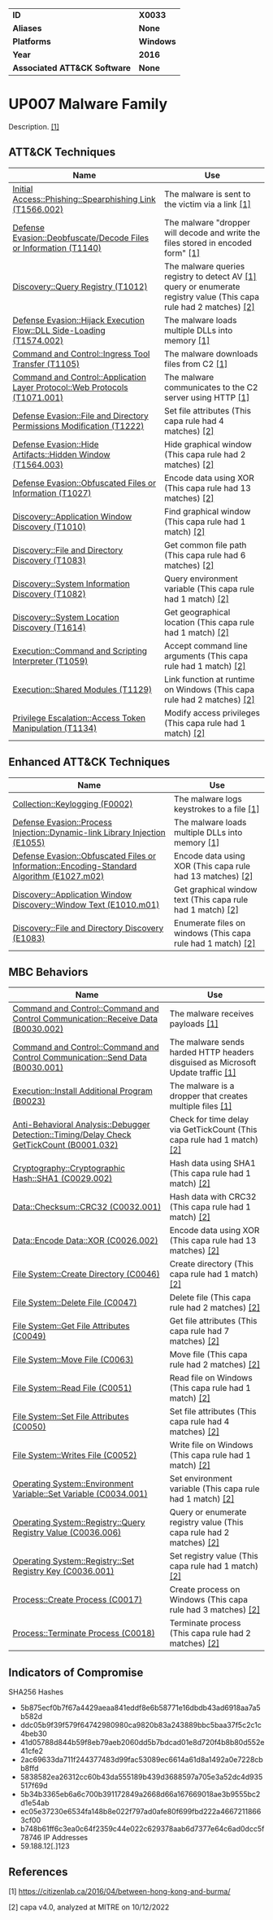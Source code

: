 <table>
<tr>
<td><b>ID</b></td>
<td><b>X0033</b></td>
</tr>
<tr>
<td><b>Aliases</b></td>
<td><b>None</b></td>
</tr>
<tr>
<td><b>Platforms</b></td>
<td><b>Windows</b></td>
</tr>
<tr>
<td><b>Year</b></td>
<td><b>2016</b></td>
</tr>
<tr>
<td><b>Associated ATT&CK Software</b></td>
<td><b>None</b></td>
</tr>
</table>


# UP007 Malware Family

Description. [[1]](#1)


## ATT&CK Techniques

|Name|Use|
|---|---|
|[Initial Access::Phishing::Spearphishing Link (T1566.002)](https://attack.mitre.org/techniques/T1566/002/)|The malware is sent to the victim via a link  [[1]](#1) |
|[Defense Evasion::Deobfuscate/Decode Files or Information (T1140)](https://attack.mitre.org/techniques/T1140/)|The malware "dropper will decode and write the files stored in encoded form" [[1]](#1) |
|[Discovery::Query Registry (T1012)](https://attack.mitre.org/techniques/T1012/)|The malware queries registry to detect AV [[1]](#1) query or enumerate registry value (This capa rule had 2 matches) [[2]](#2) |
|[Defense Evasion::Hijack Execution Flow::DLL Side-Loading (T1574.002)](https://attack.mitre.org/techniques/T1574/002/)|The malware loads multiple DLLs into memory [[1]](#1) |
|[Command and Control::Ingress Tool Transfer (T1105)](https://attack.mitre.org/techniques/T1105/)|The malware downloads files from C2 [[1]](#1) |
|[Command and Control::Application Layer Protocol::Web Protocols (T1071.001)](https://attack.mitre.org/techniques/T1071/001/)|The malware communicates to the C2 server using HTTP [[1]](#1) |
|[Defense Evasion::File and Directory Permissions Modification (T1222)](https://attack.mitre.org/techniques/T1222)|Set file attributes (This capa rule had 4 matches) [[2]](#2) |
|[Defense Evasion::Hide Artifacts::Hidden Window (T1564.003)](https://attack.mitre.org/techniques/T1564/003)|Hide graphical window (This capa rule had 2 matches) [[2]](#2) |
|[Defense Evasion::Obfuscated Files or Information (T1027)](https://attack.mitre.org/techniques/T1027)|Encode data using XOR (This capa rule had 13 matches) [[2]](#2) |
|[Discovery::Application Window Discovery (T1010)](https://attack.mitre.org/techniques/T1010)|Find graphical window (This capa rule had 1 match) [[2]](#2) |
|[Discovery::File and Directory Discovery (T1083)](https://attack.mitre.org/techniques/T1083)|Get common file path (This capa rule had 6 matches) [[2]](#2) |
|[Discovery::System Information Discovery (T1082)](https://attack.mitre.org/techniques/T1082)|Query environment variable (This capa rule had 1 match) [[2]](#2) |
|[Discovery::System Location Discovery (T1614)](https://attack.mitre.org/techniques/T1614)|Get geographical location (This capa rule had 1 match) [[2]](#2) |
|[Execution::Command and Scripting Interpreter (T1059)](https://attack.mitre.org/techniques/T1059)|Accept command line arguments (This capa rule had 1 match) [[2]](#2) |
|[Execution::Shared Modules (T1129)](https://attack.mitre.org/techniques/T1129)|Link function at runtime on Windows (This capa rule had 2 matches) [[2]](#2) |
|[Privilege Escalation::Access Token Manipulation (T1134)](https://attack.mitre.org/techniques/T1134)|Modify access privileges (This capa rule had 1 match) [[2]](#2) |

## Enhanced ATT&CK Techniques

|Name|Use|
|---|---|
|[Collection::Keylogging (F0002)](../collection/keylogging.md)|The malware logs keystrokes to a file  [[1]](#1) |
|[Defense Evasion::Process Injection::Dynamic-link Library Injection (E1055)](../defense-evasion/process-injection.md)|The malware loads multiple DLLs into memory [[1]](#1) |
|[Defense Evasion::Obfuscated Files or Information::Encoding-Standard Algorithm (E1027.m02)](../defense-evasion/obfuscated-files-or-information.md)|Encode data using XOR (This capa rule had 13 matches) [[2]](#2) |
|[Discovery::Application Window Discovery::Window Text (E1010.m01)](../discovery/application-window-discovery.md)|Get graphical window text (This capa rule had 1 match) [[2]](#2) |
|[Discovery::File and Directory Discovery (E1083)](../discovery/file-and-directory-discovery.md)|Enumerate files on windows (This capa rule had 1 match) [[2]](#2) |

## MBC Behaviors

|Name|Use|
|---|---|
|[Command and Control::Command and Control Communication::Receive Data (B0030.002)](../command-and-control/c2-communication.md)|The malware receives payloads [[1]](#1) |
|[Command and Control::Command and Control Communication::Send Data (B0030.001)](../command-and-control/c2-communication.md)|The malware sends harded HTTP headers disguised as Microsoft Update traffic [[1]](#1) |
|[Execution::Install Additional Program (B0023)](../execution/install-additional-program.md)|The malware is a dropper that creates multiple files [[1]](#1) |
|[Anti-Behavioral Analysis::Debugger Detection::Timing/Delay Check GetTickCount (B0001.032)](../anti-behavioral-analysis/debugger-detection.md)|Check for time delay via GetTickCount (This capa rule had 1 match) [[2]](#2) |
|[Cryptography::Cryptographic Hash::SHA1 (C0029.002)](../micro-behaviors/cryptography/cryptographic-hash.md)|Hash data using SHA1 (This capa rule had 1 match) [[2]](#2) |
|[Data::Checksum::CRC32 (C0032.001)](../micro-behaviors/data/checksum.md)|Hash data with CRC32 (This capa rule had 1 match) [[2]](#2) |
|[Data::Encode Data::XOR (C0026.002)](../micro-behaviors/data/encode-data.md)|Encode data using XOR (This capa rule had 13 matches) [[2]](#2) |
|[File System::Create Directory (C0046)](../micro-behaviors/file-system/create-directory.md)|Create directory (This capa rule had 1 match) [[2]](#2) |
|[File System::Delete File (C0047)](../micro-behaviors/file-system/delete-file.md)|Delete file (This capa rule had 2 matches) [[2]](#2) |
|[File System::Get File Attributes (C0049)](../micro-behaviors/file-system/get-file-attributes.md)|Get file attributes (This capa rule had 7 matches) [[2]](#2) |
|[File System::Move File (C0063)](../micro-behaviors/file-system/move-file.md)|Move file (This capa rule had 2 matches) [[2]](#2) |
|[File System::Read File (C0051)](../micro-behaviors/file-system/read-file.md)|Read file on Windows (This capa rule had 1 match) [[2]](#2) |
|[File System::Set File Attributes (C0050)](../micro-behaviors/file-system/set-file-attributes.md)|Set file attributes (This capa rule had 4 matches) [[2]](#2) |
|[File System::Writes File (C0052)](../micro-behaviors/file-system/writes-file.md)|Write file on Windows (This capa rule had 1 match) [[2]](#2) |
|[Operating System::Environment Variable::Set Variable (C0034.001)](../micro-behaviors/operating-system/environment-variable.md)|Set environment variable (This capa rule had 1 match) [[2]](#2) |
|[Operating System::Registry::Query Registry Value (C0036.006)](../micro-behaviors/operating-system/registry.md)|Query or enumerate registry value (This capa rule had 2 matches) [[2]](#2) |
|[Operating System::Registry::Set Registry Key (C0036.001)](../micro-behaviors/operating-system/registry.md)|Set registry value (This capa rule had 1 match) [[2]](#2) |
|[Process::Create Process (C0017)](../micro-behaviors/process/create-process.md)|Create process on Windows (This capa rule had 3 matches) [[2]](#2) |
|[Process::Terminate Process (C0018)](../micro-behaviors/process/terminate-process.md)|Terminate process (This capa rule had 2 matches) [[2]](#2) |

## Indicators of Compromise

SHA256 Hashes
- 5b875ecf0b7f67a4429aeaa841eddf8e6b58771e16dbdb43ad6918aa7a5b582d
- ddc05b9f39f579f64742980980ca9820b83a243889bbc5baa37f5c2c1c4beb30
- 41d05788d844b59f8eb79aeb2060dd5b7bdcad01e8d720f4b8b80d552e41cfe2
- 2ac69633da711f244377483d99fac53089ec6614a61d8a1492a0e7228cbb8ffd
- 5838582ea26312cc60b43da555189b439d3688597a705e3a52dc4d935517f69d
- 5b34b3365eb6a6c700b391172849a2668d66a167669018ae3b9555bc2d1e54ab
- ec05e37230e6534fa148b8e022f797ad0afe80f699fbd222a46672118663cf00
- b748b61ff6c3ea0c64f2359c44e022c629378aab6d7377e64c6ad0dcc5f78746
IP Addresses
- 59.188.12[.]123

## References

<a name="1">[1]</a> https://citizenlab.ca/2016/04/between-hong-kong-and-burma/

<a name="2">[2]</a> capa v4.0, analyzed at MITRE on 10/12/2022

